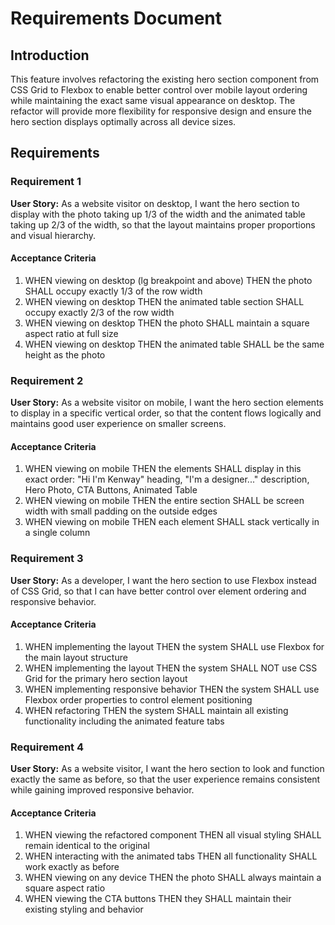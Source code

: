 # Requirements Document

## Introduction

This feature involves refactoring the existing hero section component from CSS Grid to Flexbox to enable better control over mobile layout ordering while maintaining the exact same visual appearance on desktop. The refactor will provide more flexibility for responsive design and ensure the hero section displays optimally across all device sizes.

## Requirements

### Requirement 1

**User Story:** As a website visitor on desktop, I want the hero section to display with the photo taking up 1/3 of the width and the animated table taking up 2/3 of the width, so that the layout maintains proper proportions and visual hierarchy.

#### Acceptance Criteria

1. WHEN viewing on desktop (lg breakpoint and above) THEN the photo SHALL occupy exactly 1/3 of the row width
2. WHEN viewing on desktop THEN the animated table section SHALL occupy exactly 2/3 of the row width
3. WHEN viewing on desktop THEN the photo SHALL maintain a square aspect ratio at full size
4. WHEN viewing on desktop THEN the animated table SHALL be the same height as the photo

### Requirement 2

**User Story:** As a website visitor on mobile, I want the hero section elements to display in a specific vertical order, so that the content flows logically and maintains good user experience on smaller screens.

#### Acceptance Criteria

1. WHEN viewing on mobile THEN the elements SHALL display in this exact order: "Hi I'm Kenway" heading, "I'm a designer..." description, Hero Photo, CTA Buttons, Animated Table
2. WHEN viewing on mobile THEN the entire section SHALL be screen width with small padding on the outside edges
3. WHEN viewing on mobile THEN each element SHALL stack vertically in a single column

### Requirement 3

**User Story:** As a developer, I want the hero section to use Flexbox instead of CSS Grid, so that I can have better control over element ordering and responsive behavior.

#### Acceptance Criteria

1. WHEN implementing the layout THEN the system SHALL use Flexbox for the main layout structure
2. WHEN implementing the layout THEN the system SHALL NOT use CSS Grid for the primary hero section layout
3. WHEN implementing responsive behavior THEN the system SHALL use Flexbox order properties to control element positioning
4. WHEN refactoring THEN the system SHALL maintain all existing functionality including the animated feature tabs

### Requirement 4

**User Story:** As a website visitor, I want the hero section to look and function exactly the same as before, so that the user experience remains consistent while gaining improved responsive behavior.

#### Acceptance Criteria

1. WHEN viewing the refactored component THEN all visual styling SHALL remain identical to the original
2. WHEN interacting with the animated tabs THEN all functionality SHALL work exactly as before
3. WHEN viewing on any device THEN the photo SHALL always maintain a square aspect ratio
4. WHEN viewing the CTA buttons THEN they SHALL maintain their existing styling and behavior
